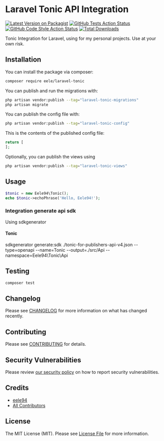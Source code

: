 # Laravel Tonic API Integration

[![Latest Version on Packagist](https://img.shields.io/packagist/v/eele/laravel-tonic.svg?style=flat-square)](https://packagist.org/packages/eele/laravel-tonic)
[![GitHub Tests Action Status](https://img.shields.io/github/actions/workflow/status/eele/laravel-tonic/run-tests.yml?branch=main&label=tests&style=flat-square)](https://github.com/eele/laravel-tonic/actions?query=workflow%3Arun-tests+branch%3Amain)
[![GitHub Code Style Action Status](https://img.shields.io/github/actions/workflow/status/eele/laravel-tonic/fix-php-code-style-issues.yml?branch=main&label=code%20style&style=flat-square)](https://github.com/eele/laravel-tonic/actions?query=workflow%3A"Fix+PHP+code+style+issues"+branch%3Amain)
[![Total Downloads](https://img.shields.io/packagist/dt/eele/laravel-tonic.svg?style=flat-square)](https://packagist.org/packages/eele/laravel-tonic)

Tonic Integration for Laravel, using for my personal projects.
Use at your own risk.

## Installation

You can install the package via composer:

```bash
composer require eele/laravel-tonic
```

You can publish and run the migrations with:

```bash
php artisan vendor:publish --tag="laravel-tonic-migrations"
php artisan migrate
```

You can publish the config file with:

```bash
php artisan vendor:publish --tag="laravel-tonic-config"
```

This is the contents of the published config file:

```php
return [
];
```

Optionally, you can publish the views using

```bash
php artisan vendor:publish --tag="laravel-tonic-views"
```

## Usage

```php
$tonic = new Eele94\Tonic();
echo $tonic->echoPhrase('Hello, Eele94!');
```

### Integration generate api sdk
Using sdkgenerator

#### Tonic
sdkgenerator generate:sdk ./tonic-for-publishers-api-v4.json --type=openapi --name=Tonic --output=./src/Api --namespace=Eele94\\Tonic\\Api

## Testing

```bash
composer test
```

## Changelog

Please see [CHANGELOG](CHANGELOG.md) for more information on what has changed recently.

## Contributing

Please see [CONTRIBUTING](CONTRIBUTING.md) for details.

## Security Vulnerabilities

Please review [our security policy](../../security/policy) on how to report security vulnerabilities.

## Credits

- [eele94](https://github.com/eele)
- [All Contributors](../../contributors)

## License

The MIT License (MIT). Please see [License File](LICENSE.md) for more information.
